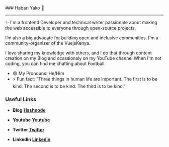 <div class="center">
### Habari Yako 👋
  </div>

---
✨ I'm a frontend Developer and technical writer passionate about making the web accessible to everyone through open-source projects. 

I’m also a big advocate for building open and inclusive communities. I'm a community-organizer of the VuejsKenya.

I love sharing my knowledge with others, and I do that through content creation on my Blog and ocassionaly on my YouTube channel.When I'm not coding, you can find me chatting about Football.

- 😄 My Pronouns: He/Him   
- ⚡ Fun fact: "Three things in human life are important. The first is to be kind. The second is to be kind. The third is to be kind."


### Useful Links

-  **Blog**            **[Hashnode](https://amjohnphilip.hashnode.dev/)**

-  **Youtube**         **[Youtube](https://www.youtube.com/channel/UCNCzNrpq0fHxFqQYCmbwAcA?view_as=subscriber)**

-  **Twitter**         **[Twitter](https://twitter.com/amjohnphilip)**

-  **Linkedin**        **[Linkedin](https://www.linkedin.com/in/amjohnphilip/)**



